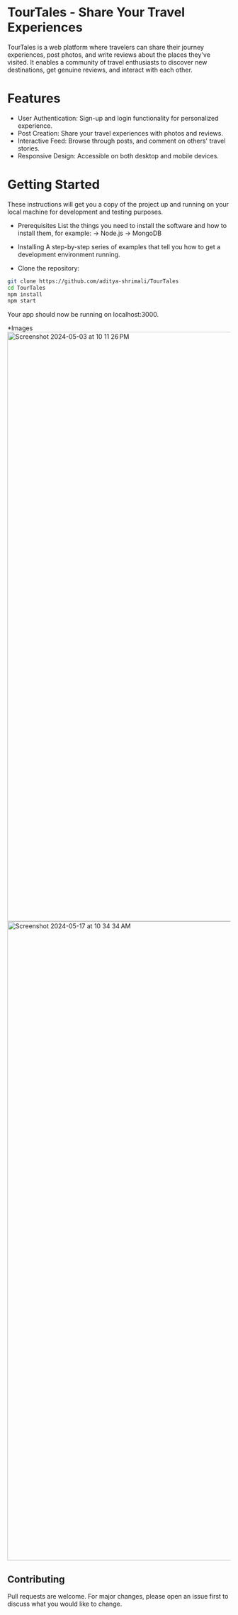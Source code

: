 # TourTales - Share Your Travel Experiences

TourTales is a web platform where travelers can share their journey experiences, post photos, and write reviews about the places they've visited. It enables a community of travel enthusiasts to discover new destinations, get genuine reviews, and interact with each other.

# Features

- User Authentication: Sign-up and login functionality for personalized experience.
- Post Creation: Share your travel experiences with photos and reviews.
- Interactive Feed: Browse through posts, and comment on others' travel stories.
- Responsive Design: Accessible on both desktop and mobile devices.

# Getting Started

These instructions will get you a copy of the project up and running on your local machine for development and testing purposes.

- Prerequisites
  List the things you need to install the software and how to install them, for example:
  -> Node.js
  -> MongoDB

- Installing
  A step-by-step series of examples that tell you how to get a development environment running.
- Clone the repository:

```bash
git clone https://github.com/aditya-shrimali/TourTales
cd TourTales
npm install
npm start

```

Your app should now be running on localhost:3000.

\*Images
<img width="1328" alt="Screenshot 2024-05-03 at 10 11 26 PM" src="https://github.com/aditya-shrimali/TourTales/assets/99111197/c8e3b29a-227c-40bf-a6de-689b9d74e65f">
<img width="1440" alt="Screenshot 2024-05-17 at 10 34 34 AM" src="https://github.com/aditya-shrimali/TourTales/assets/99111197/95cf4be9-e1a3-49b6-ac73-9d9ff73557a4">



## Contributing

Pull requests are welcome. For major changes, please open an issue first
to discuss what you would like to change.
